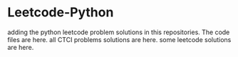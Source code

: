 # Leetcode-Python
adding the python leetcode problem solutions in this repositories. 
The code files are here.
all CTCI problems solutions are here.
some leetcode solutions are here.














































































































































































































































































































































































































































































































































































































































































































































































































































